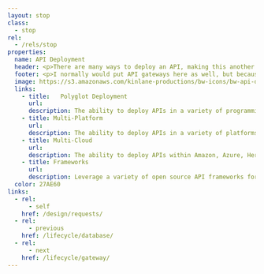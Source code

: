 ```yaml
---
layout: stop
class:
  - stop
rel:
  - /rels/stop  
properties:
  name: API Deployment
  header: <p>There are many ways to deploy an API, making this another confusing stop along the API life cycle for some of my readers. My goal in having this be a separate stop from design, or possibly management, is to help API providers think about where and how they deploy APIs. From my perspective, API deployment might be about which framework and language you choose to deploy in, spanning all the way to where you might deploy it, either on-premise, on-device, or in the cloud. The how and why of deploying your API will play a significant role in determining how stable and consistent you are able to deploy API resources, impacting almost every other stop along the API life cycle.</p><p>Many API providers still think of API deployment in the context of their internal operations, as opposed to thinking about how they will be put to use. The providers I'm seeing enjoy more flexibility and agility when it comes to API consumption are able to deploy APIs in a variety of languages, supporting a variety of existing platforms, and in any environment where they are needed. There are several concepts that are beginning to define API deployment in this new generation of compute in the cloud, here are just a handful of them.</p>
  footer: <p>I normally would put API gateways here as well, but because of renewed energy around gateway solutions actually deploying APIs instead of just managing and securing them, I'm breaking out gateway into its own stop along the API lifecycle. Gateway spans API deployment and management in my opinion, and while it should be considered alongside these elements, it is increasingly becoming its own stop. Ideally, teams are able to use a combination of gateway, as well as hand-rolled, and auto-generated approaches to deploying APIs, with the diversity I mentioned above.</p><p>Most groups I work with have one way to deploy APIs, using a single programming language. This results in many of them thinking about API consumption on the same terms. When you allow for, and support a variety of languages, platforms, and cloud environments, you open up a new world of possibilities when it comes to scaling, migrating, and hiring talent as part of your API operations. API deployment will be a new concept to many of my readers, and something not all will be ready for, but being able to think outside the API box you've been operating within until now is one of the basic aspects of the API life cycle you should be looking at evolving.</p>
  image: https://s3.amazonaws.com/kinlane-productions/bw-icons/bw-api-deployment.png
  links:
    - title:   Polyglot Deployment
      url:
      description: The ability to deploy APIs in a variety of programming languages.
    - title: Multi-Platform
      url:
      description: The ability to deploy APIs in a variety of platforms, and using existing system.
    - title: Multi-Cloud
      url:
      description: The ability to deploy APIs within Amazon, Azure, Heroku, and Google environments.
    - title: Frameworks
      url:
      description: Leverage a variety of open source API frameworks for deploying APIs.               
  color: 27AE60
links:
  - rel:
      - self
    href: /design/requests/
  - rel:
      - previous
    href: /lifecycle/database/
  - rel:
      - next
    href: /lifecycle/gateway/          
---
```

